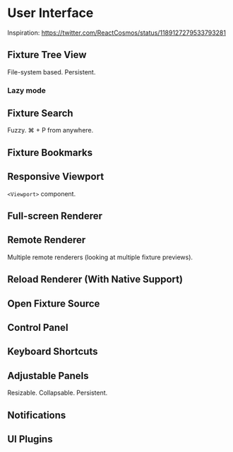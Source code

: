 # User Interface

Inspiration: https://twitter.com/ReactCosmos/status/1189127279533793281

## Fixture Tree View

File-system based. Persistent.

### Lazy mode

## Fixture Search

Fuzzy. ⌘ + P from anywhere.

## Fixture Bookmarks

## Responsive Viewport

`<Viewport>` component.

## Full-screen Renderer

## Remote Renderer

Multiple remote renderers (looking at multiple fixture previews).

## Reload Renderer (With Native Support)

## Open Fixture Source

## Control Panel

## Keyboard Shortcuts

## Adjustable Panels

Resizable. Collapsable. Persistent.

## Notifications

## UI Plugins
